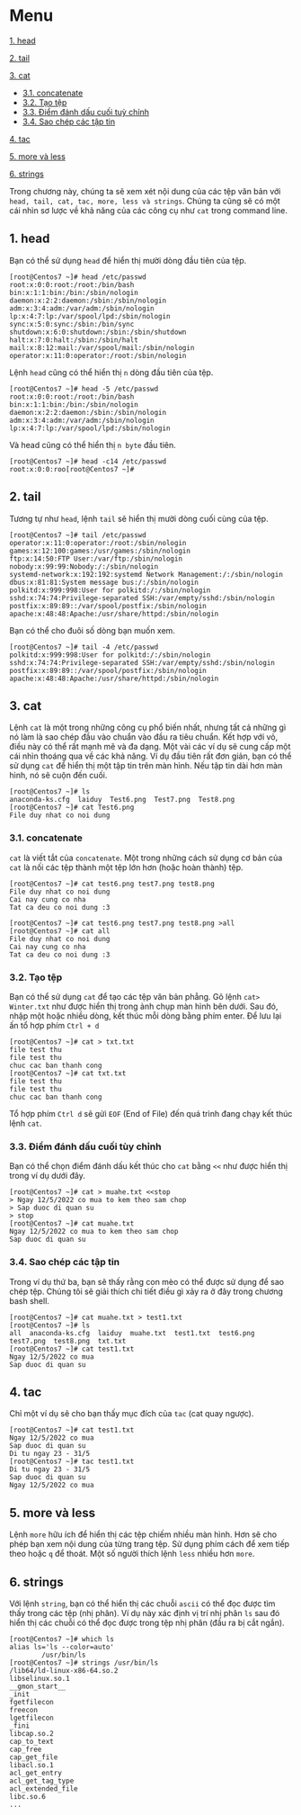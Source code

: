 # Menu
[1. head](#head)

[2. tail](#tail)

[3. cat](#cat)
- [3.1. concatenate](#concatenate)
- [3.2. Tạo tệp](#tao_tep)
- [3.3. Điểm đánh dấu cuối tuỳ chỉnh](#Diem_danh_dau_cuoi_tuy_chinh)
- [3.4. Sao chép các tập tin](#Sao_chep)

[4. tac](#tac)

[5. more và less](#more_va_less)

[6. strings](#strings)




Trong chương này, chúng ta sẽ xem xét nội dung của các tệp văn bản với `head, tail, cat, tac, more, less và strings`. Chúng ta cũng sẽ có một cái nhìn sơ lược về khả năng của các công cụ như `cat` trong command line.

<a name="head"></a>

## 1. head
Bạn có thể sử dụng `head` để hiển thị mười dòng đầu tiên của tệp.
```
[root@Centos7 ~]# head /etc/passwd
root:x:0:0:root:/root:/bin/bash
bin:x:1:1:bin:/bin:/sbin/nologin
daemon:x:2:2:daemon:/sbin:/sbin/nologin
adm:x:3:4:adm:/var/adm:/sbin/nologin
lp:x:4:7:lp:/var/spool/lpd:/sbin/nologin
sync:x:5:0:sync:/sbin:/bin/sync
shutdown:x:6:0:shutdown:/sbin:/sbin/shutdown
halt:x:7:0:halt:/sbin:/sbin/halt
mail:x:8:12:mail:/var/spool/mail:/sbin/nologin
operator:x:11:0:operator:/root:/sbin/nologin
```
Lệnh `head` cũng có thể hiển thị `n` dòng đầu tiên của tệp.
```
[root@Centos7 ~]# head -5 /etc/passwd
root:x:0:0:root:/root:/bin/bash
bin:x:1:1:bin:/bin:/sbin/nologin
daemon:x:2:2:daemon:/sbin:/sbin/nologin
adm:x:3:4:adm:/var/adm:/sbin/nologin
lp:x:4:7:lp:/var/spool/lpd:/sbin/nologin
```
Và head cũng có thể hiển thị `n byte` đầu tiên.
```
[root@Centos7 ~]# head -c14 /etc/passwd
root:x:0:0:roo[root@Centos7 ~]#
```

<a name="tail"></a>

## 2. tail
Tương tự như `head`, lệnh `tail` sẽ hiển thị mười dòng cuối cùng của tệp.
```
[root@Centos7 ~]# tail /etc/passwd
operator:x:11:0:operator:/root:/sbin/nologin
games:x:12:100:games:/usr/games:/sbin/nologin
ftp:x:14:50:FTP User:/var/ftp:/sbin/nologin
nobody:x:99:99:Nobody:/:/sbin/nologin
systemd-network:x:192:192:systemd Network Management:/:/sbin/nologin
dbus:x:81:81:System message bus:/:/sbin/nologin
polkitd:x:999:998:User for polkitd:/:/sbin/nologin
sshd:x:74:74:Privilege-separated SSH:/var/empty/sshd:/sbin/nologin
postfix:x:89:89::/var/spool/postfix:/sbin/nologin
apache:x:48:48:Apache:/usr/share/httpd:/sbin/nologin
```

Bạn có thể cho đuôi số dòng bạn muốn xem.
```
[root@Centos7 ~]# tail -4 /etc/passwd
polkitd:x:999:998:User for polkitd:/:/sbin/nologin
sshd:x:74:74:Privilege-separated SSH:/var/empty/sshd:/sbin/nologin
postfix:x:89:89::/var/spool/postfix:/sbin/nologin
apache:x:48:48:Apache:/usr/share/httpd:/sbin/nologin
```

<a name="cat"></a>

## 3. cat
Lệnh `cat` là một trong những công cụ phổ biến nhất, nhưng tất cả những gì nó làm là sao chép đầu vào chuẩn vào đầu ra tiêu chuẩn. Kết hợp với vỏ, điều này có thể rất mạnh mẽ và đa dạng. Một vài các ví dụ sẽ cung cấp một cái nhìn thoáng qua về các khả năng. Ví dụ đầu tiên rất đơn giản, bạn có thể sử dụng
`cat` để hiển thị một tập tin trên màn hình. Nếu tập tin dài hơn màn hình, nó sẽ cuộn đến cuối.
```
[root@Centos7 ~]# ls
anaconda-ks.cfg  laiduy  Test6.png  Test7.png  Test8.png
[root@Centos7 ~]# cat Test6.png
File duy nhat co noi dung
```

<a name="concatenate"></a>

### 3.1. concatenate
`cat` là viết tắt của `concatenate`. Một trong những cách sử dụng cơ bản của `cat` là nối các tệp thành một tệp lớn hơn (hoặc hoàn thành) tệp.
```
[root@Centos7 ~]# cat test6.png test7.png test8.png
File duy nhat co noi dung
Cai nay cung co nha
Tat ca deu co noi dung :3
```

```
[root@Centos7 ~]# cat test6.png test7.png test8.png >all
[root@Centos7 ~]# cat all
File duy nhat co noi dung
Cai nay cung co nha
Tat ca deu co noi dung :3
```

<a name="tao_tep"></a>

### 3.2. Tạo tệp
Bạn có thể sử dụng `cat` để tạo các tệp văn bản phẳng. Gõ lệnh `cat> Winter.txt` như được hiển thị trong ảnh chụp màn hình bên dưới. Sau đó, nhập một hoặc nhiều dòng, kết thúc mỗi dòng bằng phím enter. Để lưu lại ấn tổ hợp phím `Ctrl + d`
```
[root@Centos7 ~]# cat > txt.txt
file test thu
file test thu
chuc cac ban thanh cong
[root@Centos7 ~]# cat txt.txt
file test thu
file test thu
chuc cac ban thanh cong
```
Tổ hợp phím `Ctrl d` sẽ gửi `EOF` (End of File) đến quá trình đang chạy kết thúc lệnh `cat`.

<a name="Diem_danh_dau_cuoi_tuy_chinh"></a>

### 3.3. Điểm đánh dấu cuối tùy chỉnh
Bạn có thể chọn điểm đánh dấu kết thúc cho `cat` bằng `<<` như được hiển thị trong ví dụ dưới đây. 
```
[root@Centos7 ~]# cat > muahe.txt <<stop
> Ngay 12/5/2022 co mua to kem theo sam chop
> Sap duoc di quan su
> stop
[root@Centos7 ~]# cat muahe.txt
Ngay 12/5/2022 co mua to kem theo sam chop
Sap duoc di quan su
```

<a name="Sao_chep"></a>

### 3.4. Sao chép các tập tin
Trong ví dụ thứ ba, bạn sẽ thấy rằng con mèo có thể được sử dụng để sao chép tệp. Chúng tôi sẽ giải thích chi tiết điều gì xảy ra ở đây trong chương bash shell.
```
[root@Centos7 ~]# cat muahe.txt > test1.txt
[root@Centos7 ~]# ls
all  anaconda-ks.cfg  laiduy  muahe.txt  test1.txt  test6.png  test7.png  test8.png  txt.txt
[root@Centos7 ~]# cat test1.txt
Ngay 12/5/2022 co mua
Sap duoc di quan su
```

<a name="tac"></a>

## 4. tac
Chỉ một ví dụ sẽ cho bạn thấy mục đích của `tac` (cat quay ngược).
```
[root@Centos7 ~]# cat test1.txt
Ngay 12/5/2022 co mua
Sap duoc di quan su
Di tu ngay 23 - 31/5
[root@Centos7 ~]# tac test1.txt
Di tu ngay 23 - 31/5
Sap duoc di quan su
Ngay 12/5/2022 co mua
```

<a name="more_va_less"></a>
## 5. more và less
Lệnh `more` hữu ích để hiển thị các tệp chiếm nhiều màn hình. Hơn sẽ cho phép bạn xem nội dung của từng trang tệp. Sử dụng phím cách để xem tiếp theo hoặc `q` để thoát. Một số người thích lệnh `less` nhiều hơn `more`.

<a name="strings"></a>

## 6. strings
Với lệnh `string`, bạn có thể hiển thị các chuỗi `ascii` có thể đọc được tìm thấy trong các tệp (nhị phân).
Ví dụ này xác định vị trí nhị phân `ls` sau đó hiển thị các chuỗi có thể đọc được trong tệp nhị phân (đầu ra bị cắt ngắn).
```
[root@Centos7 ~]# which ls
alias ls='ls --color=auto'
        /usr/bin/ls
[root@Centos7 ~]# strings /usr/bin/ls
/lib64/ld-linux-x86-64.so.2
libselinux.so.1
__gmon_start__
_init
fgetfilecon
freecon
lgetfilecon
_fini
libcap.so.2
cap_to_text
cap_free
cap_get_file
libacl.so.1
acl_get_entry
acl_get_tag_type
acl_extended_file
libc.so.6
...
```
